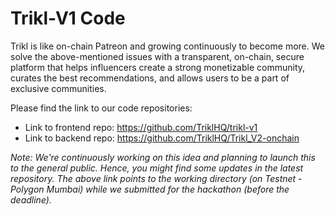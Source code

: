 # Trikl-V1 Code

Trikl is like on-chain Patreon and growing continuously to become more. We solve the above-mentioned issues with a transparent, on-chain, secure platform that helps influencers create a strong monetizable community, curates the best recommendations, and allows users to be a part of exclusive communities.

Please find the link to our code repositories: 

- Link to frontend repo: https://github.com/TriklHQ/trikl-v1
- Link to backend repo: https://github.com/TriklHQ/Trikl_V2-onchain

*Note: We're continuously working on this idea and planning to launch this to the general public. Hence, you might find some updates in the latest repository. The above link points to the working directory (on Testnet - Polygon Mumbai) while we submitted for the hackathon (before the deadline).*
